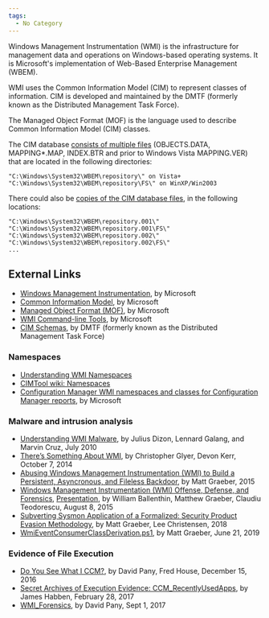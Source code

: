 ```yaml
---
tags:
  - No Category
---
```

Windows Management Instrumentation (WMI) is the infrastructure for
management data and operations on Windows-based operating systems. It is
Microsoft's implementation of Web-Based Enterprise Management (WBEM).

WMI uses the Common Information Model (CIM) to represent classes of
information. CIM is developed and maintained by the DMTF (formerly known
as the Distributed Management Task Force).

The Managed Object Format (MOF) is the language used to describe Common
Information Model (CIM) classes.

The CIM database [consists of multiple
files](https://github.com/libyal/dtformats/blob/main/documentation/WMI%20repository%20file%20format.asciidoc)
(OBJECTS.DATA, MAPPING\*.MAP, INDEX.BTR and prior to Windows Vista
MAPPING.VER) that are located in the following directories:

    "C:\Windows\System32\WBEM\repository\" on Vista+
    "C:\Windows\System32\WBEM\repository\FS\" on WinXP/Win2003

There could also be [copies of the CIM database
files](https://www.4n6ir.com/posts/2017/secret-archives-of-execution-evidence-ccm_recentlyusedapps/),
in the following locations:

    "C:\Windows\System32\WBEM\repository.001\"
    "C:\Windows\System32\WBEM\repository.001\FS\"
    "C:\Windows\System32\WBEM\repository.002\"
    "C:\Windows\System32\WBEM\repository.002\FS\"
    ...

## External Links

- [Windows Management
  Instrumentation](https://docs.microsoft.com/en-us/windows/win32/wmisdk/wmi-start-page),
  by Microsoft
- [Common Information
  Model](https://docs.microsoft.com/en-us/windows/win32/wmisdk/common-information-model),
  by Microsoft
- [Managed Object Format
  (MOF)](https://docs.microsoft.com/en-us/windows/win32/wmisdk/managed-object-format--mof-),
  by Microsoft
- [WMI Command-line
  Tools](https://docs.microsoft.com/en-us/windows/win32/wmisdk/wmi-command-line-tools),
  by Microsoft
- [CIM Schemas](https://www.dmtf.org/standards/cim/schemas/), by DMTF
  (formerly known as the Distributed Management Task Force)

### Namespaces

- [Understanding WMI Namespaces](https://powershell.one/wmi/root)
- [CIMTool wiki: Namespaces](https://wiki.cimtool.org/Namespaces.html)
- [Configuration Manager WMI namespaces and classes for Configuration
  Manager
  reports](https://docs.microsoft.com/en-us/mem/configmgr/develop/core/understand/sqlviews/wmi-namespaces-classes-configuration-manager-reports),
  by Microsoft

### Malware and intrusion analysis

- [Understanding WMI
  Malware](http://www.trendmicro.com/cloud-content/us/pdfs/security-intelligence/white-papers/wp__understanding-wmi-malware.pdf),
  by Julius Dizon, Lennard Galang, and Marvin Cruz, July 2010
- [There’s Something About
  WMI](https://www.fireeye.com/content/dam/fireeye-www/services/pdfs/sans-dfir-2015.pdf),
  by Christopher Glyer, Devon Kerr, October 7, 2014
- [Abusing Windows Management Instrumentation (WMI) to Build a
  Persistent, Asyncronous, and Fileless
  Backdoor](https://www.blackhat.com/docs/us-15/materials/us-15-Graeber-Abusing-Windows-Management-Instrumentation-WMI-To-Build-A-Persistent%20Asynchronous-And-Fileless-Backdoor-wp.pdf),
  by Matt Graeber, 2015
- [Windows Management Instrumentation (WMI) Offense, Defense, and
  Forensics](https://www.fireeye.com/content/dam/fireeye-www/global/en/current-threats/pdfs/wp-windows-management-instrumentation.pdf),
  [Presentation](http://www.irongeek.com/i.php?page=videos/bsideslasvegas2015/bg06-whymi-so-sexy-wmi-attacks-real-time-defense-and-advanced-forensic-analysis-william-ballenthin-claudiu-teodorescu-matthew-graeber),
  by William Ballenthin, Matthew Graeber, Claudiu Teodorescu, August 8,
  2015
- [Subverting Sysmon Application of a Formalized: Security Product
  Evasion
  Methodology](https://i.blackhat.com/us-18/Wed-August-8/us-18-Graeber-Subverting-Sysmon-Application-Of-A-Formalized-Security-Product-Evasion-Methodology-wp.pdf),
  by Matt Graeber, Lee Christensen, 2018
- [WmiEventConsumerClassDerivation.ps1](https://gist.github.com/mattifestation/f38a79c7983208aa230030f61dfeb767),
  by Matt Graeber, June 21, 2019

### Evidence of File Execution

- [Do You See What I
  CCM?](https://www.fireeye.com/blog/threat-research/2016/12/do_you_see_what_icc.html),
  by David Pany, Fred House, December 15, 2016
- [Secret Archives of Execution Evidence:
  CCM_RecentlyUsedApps](https://www.4n6ir.com/posts/2017/secret-archives-of-execution-evidence-ccm_recentlyusedapps/),
  by James Habben, February 28, 2017
- [WMI_Forensics](https://github.com/davidpany/WMI_Forensics), by David
  Pany, Sept 1, 2017